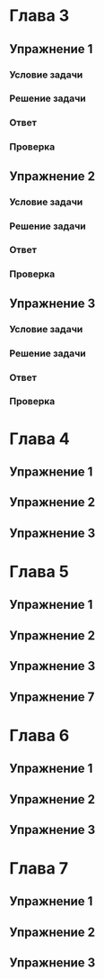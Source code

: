# Глава 3

## Упражнение 1

### Условие задачи


### Решение задачи


### Ответ


### Проверка



## Упражнение 2

### Условие задачи


### Решение задачи


### Ответ


### Проверка



## Упражнение 3

### Условие задачи


### Решение задачи


### Ответ


### Проверка



# Глава 4

## Упражнение 1


## Упражнение 2


## Упражнение 3


# Глава 5

## Упражнение 1


## Упражнение 2


## Упражнение 3



## Упражнение 7

# Глава 6

## Упражнение 1


## Упражнение 2


## Упражнение 3


# Глава 7

## Упражнение 1


## Упражнение 2


## Упражнение 3

